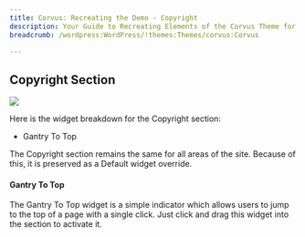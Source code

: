 ```yaml
---
title: Corvus: Recreating the Demo - Copyright
description: Your Guide to Recreating Elements of the Corvus Theme for WordPress
breadcrumb: /wordpress:WordPress/!themes:Themes/corvus:Corvus

---
```


Copyright Section
-----

![][demo]

Here is the widget breakdown for the Copyright section:

* Gantry To Top

The Copyright section remains the same for all areas of the site. Because of this, it is preserved as a Default widget override.

#### Gantry To Top

The Gantry To Top widget is a simple indicator which allows users to jump to the top of a page with a single click. Just click and drag this widget into the section to activate it.

[demo]: assets/demo_9.jpeg